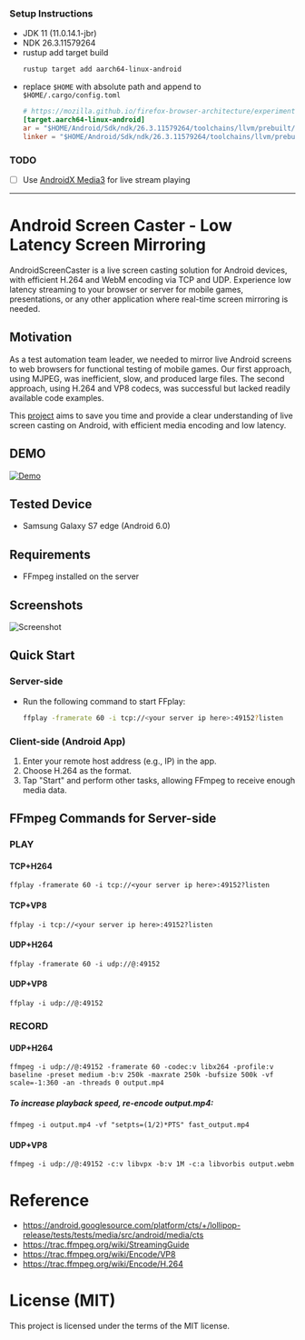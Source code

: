 ### Setup Instructions
- JDK 11 (11.0.14.1-jbr)
- NDK 26.3.11579264
- rustup add target build
  ```bash
  rustup target add aarch64-linux-android
  ```
- replace `$HOME` with absolute path and append to `$HOME/.cargo/config.toml`
  ```toml
  # https://mozilla.github.io/firefox-browser-architecture/experiments/2017-09-21-rust-on-android.html
  [target.aarch64-linux-android]
  ar = "$HOME/Android/Sdk/ndk/26.3.11579264/toolchains/llvm/prebuilt/linux-x86_64/bin/aarch64-linux-android-ar"
  linker = "$HOME/Android/Sdk/ndk/26.3.11579264/toolchains/llvm/prebuilt/linux-x86_64/bin/aarch64-linux-android26-clang"
  ```

### TODO
- [ ] Use [AndroidX Media3](https://github.com/androidx/media) for live stream playing

----

# Android Screen Caster - Low Latency Screen Mirroring

AndroidScreenCaster is a live screen casting solution for Android devices, with efficient H.264 and WebM encoding via TCP and UDP. Experience low latency streaming to your browser or server for mobile games, presentations, or any other application where real-time screen mirroring is needed.

## Motivation

As a test automation team leader, we needed to mirror live Android screens to web browsers for functional testing of mobile games. Our first approach, using MJPEG, was inefficient, slow, and produced large files. The second approach, using H.264 and VP8 codecs, was successful but lacked readily available code examples.

This [project](https://www.linkedin.com/pulse/introduction-regression-test-automation-system-mobile-ilhwan-seo/) aims to save you time and provide a clear understanding of live screen casting on Android, with efficient media encoding and low latency.

## DEMO
[![Demo](https://img.youtube.com/vi/2AN6EfArfZE/0.jpg)](https://www.youtube.com/watch?v=2AN6EfArfZE)

## Tested Device

- Samsung Galaxy S7 edge (Android 6.0)

## Requirements

- FFmpeg installed on the server

## Screenshots

![Screenshot](screenshot.jpg "Screenshot")

## Quick Start

### Server-side
- Run the following command to start FFplay:

  ```bash
  ffplay -framerate 60 -i tcp://<your server ip here>:49152?listen
  ```

### Client-side (Android App)
1. Enter your remote host address (e.g., IP) in the app.
2. Choose H.264 as the format.
3. Tap "Start" and perform other tasks, allowing FFmpeg to receive enough media data.

## FFmpeg Commands for Server-side
### PLAY
#### TCP+H264
```ffplay -framerate 60 -i tcp://<your server ip here>:49152?listen```
#### TCP+VP8
```ffplay -i tcp://<your server ip here>:49152?listen```
#### UDP+H264
```ffplay -framerate 60 -i udp://@:49152```
#### UDP+VP8
```ffplay -i udp://@:49152```

### RECORD
#### UDP+H264
```ffmpeg -i udp://@:49152 -framerate 60 -codec:v libx264 -profile:v baseline -preset medium -b:v 250k -maxrate 250k -bufsize 500k -vf scale=-1:360 -an -threads 0 output.mp4```

##### To increase playback speed, re-encode output.mp4:
```ffmpeg -i output.mp4 -vf "setpts=(1/2)*PTS" fast_output.mp4```


#### UDP+VP8
```ffmpeg -i udp://@:49152 -c:v libvpx -b:v 1M -c:a libvorbis output.webm```

# Reference
- https://android.googlesource.com/platform/cts/+/lollipop-release/tests/tests/media/src/android/media/cts
- https://trac.ffmpeg.org/wiki/StreamingGuide
- https://trac.ffmpeg.org/wiki/Encode/VP8
- https://trac.ffmpeg.org/wiki/Encode/H.264

# License (MIT)
This project is licensed under the terms of the MIT license.
